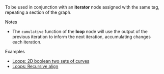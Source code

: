 To be used in conjunction with an **iterator** node assigned with the same tag, repeating a section of the graph.

Notes



* The `cumulative` function of the **loop** node will use the output of the previous iteration to inform the next iteration, accumulating changes each iteration.

Examples

* [Loops: 2D boolean two sets of curves](https://creator.trimble.com/graph?assetURI=whp:0892473a-e280-4dbf-8186-752079bef11e&version=latest)
* [Loops: Recursive align](https://creator.trimble.com/graph?assetURI=whp:cbceb42a-0345-480c-9ecb-31ea52eec5c5&version=latest)